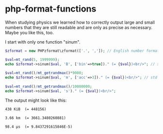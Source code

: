 # php-format-functions
When studying physics we learned how to correctly output large and small numbers that they are still readable and are only as precise as necessary. Maybe you like this, too.

I start with only one function "sinum".

```php
$zformat = new PHPzformat\zformat(['.', ',']); // English number format

$val=mt_rand(5, 1999999); 
echo $zformat->sinum($val, 'B', ['bin'=>true])." (= {$val})<br/>"; // set to binary instead of si prefices
 
$val=mt_rand()/mt_getrandmax()*9000; 
echo $zformat->sinum($val, 'm', ['acc'=>3])." (= {$val})<br/>"; // std accuracy = 3 digits
 
$val=mt_rand()/mt_getrandmax()/10000000; 
echo $zformat->sinum($val, 's')." (= {$val})<br/>"; 
```

The output might look like this:

```html
438 KiB  (= 448156)

3.66 km  (= 3661.3480260881)

98.4 µs  (= 9.8437291615846E-5)
```

